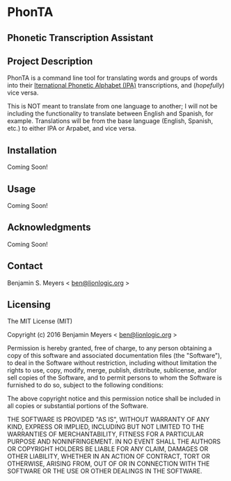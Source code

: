 # PhonTA

## Phonetic Transcription Assistant

## Project Description
PhonTA is a command line tool for translating words and groups of words into their [Iternational Phonetic Alphabet (IPA)](https://en.wikipedia.org/wiki/International_Phonetic_Alphabet) transcriptions, and (<i>hopefully</i>) vice versa.

This is NOT meant to translate from one language to another; I will not be including the functionality to translate between English and Spanish, for example. Translations will be from the base language (English, Spanish, etc.) to either IPA or Arpabet, and vice versa.

## Installation
Coming Soon!

## Usage
Coming Soon!

## Acknowledgments
Coming Soon!

## Contact

Benjamin S. Meyers < <ben@lionlogic.org> >

## Licensing

The MIT License (MIT)

Copyright (c) 2016 Benjamin Meyers < <ben@lionlogic.org> >

Permission is hereby granted, free of charge, to any person obtaining a copy
of this software and associated documentation files (the "Software"), to deal
in the Software without restriction, including without limitation the rights
to use, copy, modify, merge, publish, distribute, sublicense, and/or sell
copies of the Software, and to permit persons to whom the Software is
furnished to do so, subject to the following conditions:

The above copyright notice and this permission notice shall be included in all
copies or substantial portions of the Software.

THE SOFTWARE IS PROVIDED "AS IS", WITHOUT WARRANTY OF ANY KIND, EXPRESS OR
IMPLIED, INCLUDING BUT NOT LIMITED TO THE WARRANTIES OF MERCHANTABILITY,
FITNESS FOR A PARTICULAR PURPOSE AND NONINFRINGEMENT. IN NO EVENT SHALL THE
AUTHORS OR COPYRIGHT HOLDERS BE LIABLE FOR ANY CLAIM, DAMAGES OR OTHER
LIABILITY, WHETHER IN AN ACTION OF CONTRACT, TORT OR OTHERWISE, ARISING FROM,
OUT OF OR IN CONNECTION WITH THE SOFTWARE OR THE USE OR OTHER DEALINGS IN THE
SOFTWARE.

